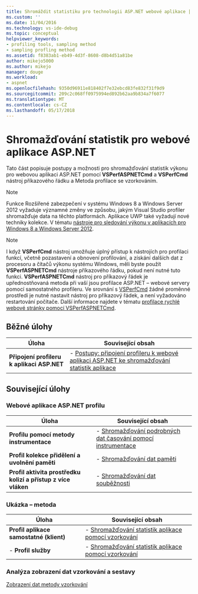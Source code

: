 ```yaml
---
title: Shromáždit statistiku pro technologii ASP.NET webové aplikace | Microsoft Docs
ms.custom: ''
ms.date: 11/04/2016
ms.technology: vs-ide-debug
ms.topic: conceptual
helpviewer_keywords:
- profiling tools, sampling method
- sampling profling method
ms.assetid: f8383ab1-eb49-4d3f-8608-d8b4d51a81be
author: mikejo5000
ms.author: mikejo
manager: douge
ms.workload:
- aspnet
ms.openlocfilehash: 9350d96911e818402f7e32ebcd83fe832f31f9d9
ms.sourcegitcommit: 209c2c068ff0975994ed892b62aa9b834a7f6077
ms.translationtype: MT
ms.contentlocale: cs-CZ
ms.lasthandoff: 05/17/2018
---
```

# <a name="collect-statistics-for-aspnet-web-apps"></a>Shromažďování statistik pro webové aplikace ASP.NET

Tato část popisuje postupy a možnosti pro shromažďování statistik výkonu pro webovou aplikaci ASP.NET pomocí **VSPerfASPNETCmd** a **VSPerfCmd** nástroj příkazového řádku a Metoda profilace se vzorkováním.  
  
> [!NOTE]
>  Funkce Rozšířené zabezpečení v systému Windows 8 a Windows Server 2012 vyžaduje významné změny ve způsobu, jakým Visual Studio profiler shromažďuje data na těchto platformách. Aplikace UWP také vyžadují nové techniky kolekce. V tématu [nástroje pro sledování výkonu v aplikacích pro Windows 8 a Windows Server 2012](../profiling/performance-tools-on-windows-8-and-windows-server-2012-applications.md).  
  
> [!NOTE]
>  I když **VSPerfCmd** nástroj umožňuje úplný přístup k nástrojích pro profilaci funkcí, včetně pozastavení a obnovení profilování, a získání dalších dat z procesoru a čítačů výkonu systému Windows, měli byste použít **VSPerfASPNETCmd** nástroje příkazového řádku, pokud není nutné tuto funkci. **VSPerfASPNETCmd** nástroj pro příkazový řádek je upřednostňovaná metoda při vaší jsou profilace ASP.NET – webové servery pomocí samostatného profileru. Ve srovnání s [VSPerfCmd](../profiling/vsperfcmd.md) žádné proměnné prostředí je nutné nastavit nástroj pro příkazový řádek, a není vyžadováno restartování počítače. Další informace najdete v tématu [profilace rychlé webové stránky pomocí VSPerfASPNETCmd](../profiling/rapid-web-site-profiling-with-vsperfaspnetcmd.md).  
  
## <a name="common-tasks"></a>Běžné úlohy  
  
|Úloha|Související obsah|  
|----------|---------------------|  
|**Připojení profileru k aplikaci ASP.NET**|-   [Postupy: připojení profileru k webové aplikaci ASP.NET ke shromažďování statistik aplikace](../profiling/how-to-attach-the-profiler-to-an-aspnet-web-application-to-collect-application-statistics-by-using-the-command-line.md)|  
  
## <a name="related-tasks"></a>Související úlohy  
  
### <a name="profile-aspnet-web-applications"></a>Webové aplikace ASP.NET profilu  
  
|Úloha|Související obsah|  
|----------|---------------------|  
|**Profilu pomocí metody instrumentace**|-   [Shromažďování podrobných dat časování pomocí instrumentace](../profiling/collecting-detailed-timing-data-aspnet-profiler-instrumentation-method.md)|  
|**Profil kolekce přidělení a uvolnění paměti**|-   [Shromažďování dat paměti](../profiling/collecting-memory-data-from-an-aspnet-web-application.md)|  
|**Profil aktivita prostředku kolizí a přístup z více vláken**|-   [Shromažďování dat souběžnosti](../profiling/collecting-concurrency-data-for-an-aspnet-web-application.md)|  
  
### <a name="sample-method"></a>Ukázka – metoda  
  
|Úloha|Související obsah|  
|----------|---------------------|  
|**Profil aplikace samostatné (klient)**|-   [Shromažďování statistik aplikace pomocí vzorkování](../profiling/collecting-application-statistics-for-stand-alone-applications.md)|  
|-   **Profil služby**|-   [Shromažďování statistik aplikace pomocí vzorkování](../profiling/collecting-application-statistics-for-services-by-using-the-profiler-sampling-method.md)|  
  
### <a name="analyze-sampling-data-views-and-reports"></a>Analýza zobrazení dat vzorkování a sestavy  
 [Zobrazení dat metody vzorkování](../profiling/profiler-sampling-method-data-views.md)